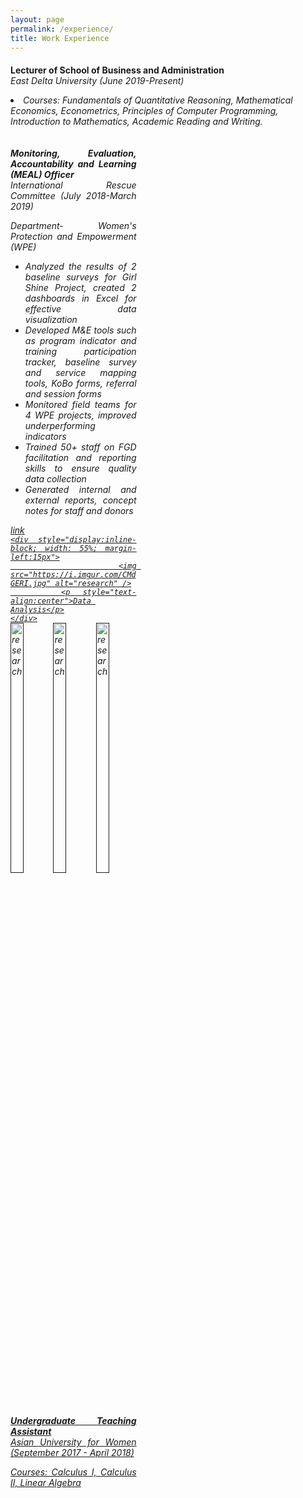 ```yaml
---
layout: page
permalink: /experience/
title: Work Experience
---
```




<div style="margin:20px 0">
	<p><b>Lecturer of School of Business and Administration</b><br>
	<i>East Delta University (June 2019-Present)
		<li>Courses: Fundamentals of Quantitative Reasoning, Mathematical Economics, Econometrics, Principles of Computer Programming, Introduction to Mathematics, Academic Reading and Writing.</li>
		
	

<div style="margin:20px 0">
	<div style="display:inline-block; width:40%; text-align:justify; vertical-align:top;">
		<p><b>Monitoring, Evaluation, Accountability and Learning (MEAL) Officer</b><br>
		<i>International Rescue Committee (July 2018-March 2019)</i></p>
		<p>Department- Women's Protection and Empowerment (WPE)</p>
		<ul>
			<li>Analyzed the results of 2 baseline surveys for Girl Shine Project, created 2 dashboards in Excel for effective data visualization</li>
			<li>Developed M&E tools such as program indicator and training participation tracker, baseline survey and service mapping tools, KoBo  forms, referral and session forms</li>
			<li>Monitored field teams for 4 WPE projects, improved underperforming indicators</li>
			<li>Trained 50+ staff on FGD facilitation and reporting skills to ensure quality data collection </li>
			<li>Generated internal and external reports, concept notes for staff and donors</li>
		</ul>
		<a href="https://www.rescue.org/country/bangladesh"><div class="color-button">link</div></a>
		<a href=""><div 

	<div style="display:inline-block; width: 55%; margin-left:15px">
		<img src="https://i.imgur.com/CMdGERI.jpg" alt="research" />
		<p style="text-align:center">Data Analysis</p>
	</div>
</div>

<div style="display:inline-block">
	<img style="width:32%" src="https://i.imgur.com/iYNRY98.png" alt="research" />
	<img style="width:32%" src="https://i.imgur.com/SpxtS37.jpg" alt="research" />
	<img style="width:32%" src="https://i.imgur.com/tfKStih.jpg" alt="research" />
</div>

<div style="margin:20px 0">
	<p><b>Undergraduate Teaching Assistant</b><br>
	<i>Asian University for Women (September 2017 - April 2018)</i></p>
	<p>Courses: Calculus I, Calculus II, Linear Algebra </p>

</div>
